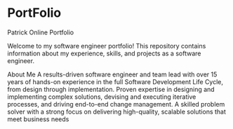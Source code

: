 # PortFolio
Patrick Online Portfolio

Welcome to my software engineer portfolio! This repository contains information about my experience, skills, and projects as a software engineer.

About Me
A results-driven software engineer and team lead with over 15 years of hands-on experience in the full Software Development Life Cycle, from design through implementation. Proven expertise in designing and implementing complex solutions, devising and executing iterative processes, and driving end-to-end change management. A skilled problem solver with a strong focus on delivering high-quality, scalable solutions that meet business needs
